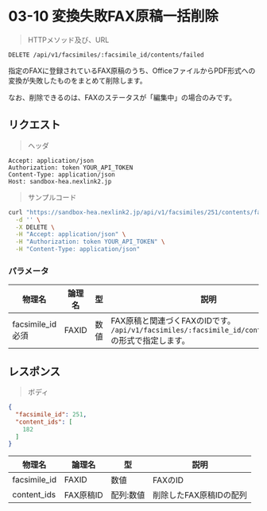 # 03-10 変換失敗FAX原稿一括削除
> HTTPメソッド及び、URL

```
DELETE /api/v1/facsimiles/:facsimile_id/contents/failed
```

指定のFAXに登録されているFAX原稿のうち、OfficeファイルからPDF形式への変換が失敗したものをまとめて削除します。  

なお、削除できるのは、FAXのステータスが「編集中」の場合のみです。  
  
## リクエスト

> ヘッダ

```
Accept: application/json
Authorization: token YOUR_API_TOKEN
Content-Type: application/json
Host: sandbox-hea.nexlink2.jp
```


> サンプルコード

``` sh
curl "https://sandbox-hea.nexlink2.jp/api/v1/facsimiles/251/contents/failed" \
  -d '' \
  -X DELETE \
  -H "Accept: application/json" \
  -H "Authorization: token YOUR_API_TOKEN" \
  -H "Content-Type: application/json"
```

### パラメータ

| 物理名               | 論理名       | 型     | 説明     |
|----------------------|--------------|--------|----------|
|facsimile_id <span class="required">必須</span>| FAXID        | 数値   | FAX原稿と関連づくFAXのIDです。<br />`/api/v1/facsimiles/:facsimile_id/contents/failed` の形式で指定します。|


## レスポンス
> ボディ

```json
{
  "facsimile_id": 251,
  "content_ids": [
    182
  ]
}
```

|物理名|論理名|型|説明|
| --- | --- | --- | --- |
| facsimile_id | FAXID | 数値 | FAXのID |
| content_ids | FAX原稿ID | 配列:数値 | 削除したFAX原稿IDの配列 |

```

